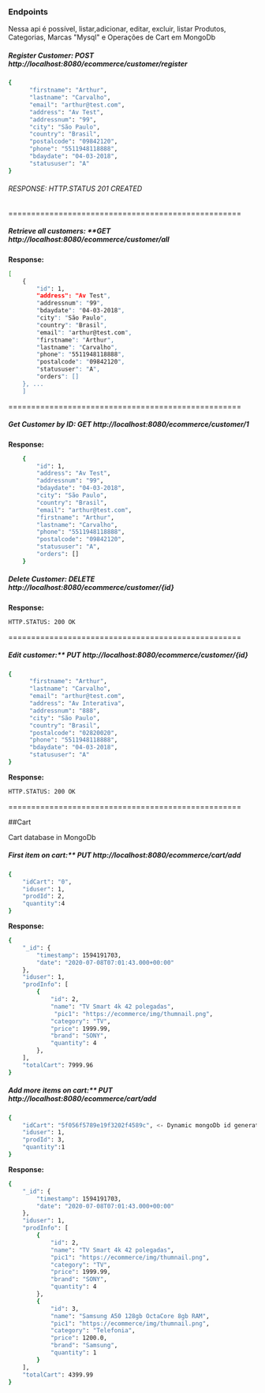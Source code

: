 ### Endpoints
Nessa api é possível, listar,adicionar, editar, excluir, listar Produtos, Categorias, Marcas "Mysql" e Operações de Cart em MongoDb

##### Register Customer: POST http://localhost:8080/ecommerce/customer/register

```sh
{
      "firstname": "Arthur",
      "lastname": "Carvalho",
      "email": "arthur@test.com",
      "address": "Av Test",
      "addressnum": "99",
      "city": "São Paulo",
      "country": "Brasil",
      "postalcode": "09842120",
      "phone": "5511948118888",
      "bdaydate": "04-03-2018",
      "statususer": "A"
}
```
###### RESPONSE: HTTP.STATUS 201 CREATED

===================================================

##### Retrieve all customers: **GET http://localhost:8080/ecommerce/customer/all
**Response:**
```sh
[
    {
        "id": 1,
        "address": "Av Test",
        "addressnum": "99",
        "bdaydate": "04-03-2018",
        "city": "São Paulo",
        "country": "Brasil",
        "email": "arthur@test.com",
        "firstname": "Arthur",
        "lastname": "Carvalho",
        "phone": "5511948118888",
        "postalcode": "09842120",
        "statususer": "A",
        "orders": []
    }, ...
	]
```
===================================================
##### Get Customer by ID: **GET http://localhost:8080/ecommerce/customer/1**
**Response:**
```sh
    {
        "id": 1,
        "address": "Av Test",
        "addressnum": "99",
        "bdaydate": "04-03-2018",
        "city": "São Paulo",
        "country": "Brasil",
        "email": "arthur@test.com",
        "firstname": "Arthur",
        "lastname": "Carvalho",
        "phone": "5511948118888",
        "postalcode": "09842120",
        "statususer": "A",
        "orders": []
    }
```
##### Delete Customer: **DELETE http://localhost:8080/ecommerce/customer/{id}**
**Response:**
```sh
HTTP.STATUS: 200 OK 
```
===================================================

##### Edit customer:** **PUT http://localhost:8080/ecommerce/customer/{id}**
 
```sh
{
      "firstname": "Arthur",
      "lastname": "Carvalho",
      "email": "arthur@test.com",
      "address": "Av Interativa",
      "addressnum": "888",
      "city": "São Paulo",
      "country": "Brasil",
      "postalcode": "02820020",
      "phone": "5511948118888",
      "bdaydate": "04-03-2018",
      "statususer": "A"
}
```
**Response:**
```sh
HTTP.STATUS: 200 OK 
```
===================================================

##Cart

Cart database in MongoDb

##### First item on cart:** **PUT http://localhost:8080/ecommerce/cart/add**

```sh
{
    "idCart": "0",
    "iduser": 1,
    "prodId": 2,
    "quantity":4
}
```
**Response:**
```sh
{
    "_id": {
        "timestamp": 1594191703,
        "date": "2020-07-08T07:01:43.000+00:00"
    },
    "iduser": 1,
    "prodInfo": [
        {
            "id": 2,
            "name": "TV Smart 4k 42 polegadas",
             "pic1": "https://ecommerce/img/thumnail.png",
            "category": "TV",
            "price": 1999.99,
            "brand": "SONY",
            "quantity": 4
        },
    ],
    "totalCart": 7999.96
}
```

##### Add more items on cart:** **PUT http://localhost:8080/ecommerce/cart/add**

```sh
{
    "idCart": "5f056f5789e19f3202f4589c", <- Dynamic mongoDb id generated
    "iduser": 1,
    "prodId": 3,
    "quantity":1
}
```

**Response:**
```sh
{
    "_id": {
        "timestamp": 1594191703,
        "date": "2020-07-08T07:01:43.000+00:00"
    },
    "iduser": 1,
    "prodInfo": [
        {
            "id": 2,
            "name": "TV Smart 4k 42 polegadas",
            "pic1": "https://ecommerce/img/thumnail.png",
            "category": "TV",
            "price": 1999.99,
            "brand": "SONY",
            "quantity": 4
        },
        {
            "id": 3,
            "name": "Samsung A50 128gb OctaCore 8gb RAM",
            "pic1": "https://ecommerce/img/thumnail.png",
            "category": "Telefonia",
            "price": 1200.0,
            "brand": "Samsung",
            "quantity": 1
        }
    ],
    "totalCart": 4399.99
}
```